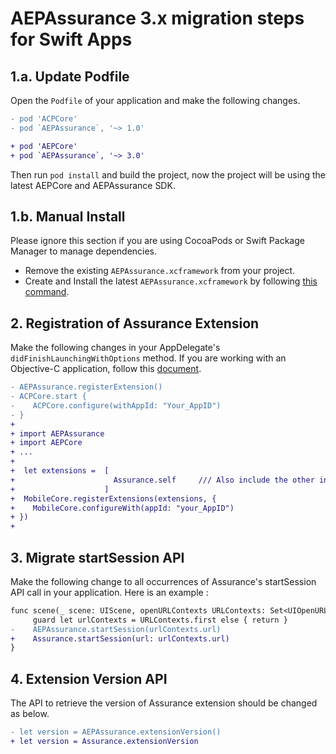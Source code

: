 # AEPAssurance 3.x migration steps for Swift Apps

##  1.a. Update Podfile
Open the `Podfile` of your application and make the following changes.

```diff
- pod 'ACPCore'
- pod `AEPAssurance`, '~> 1.0'

+ pod 'AEPCore'
+ pod `AEPAssurance`, '~> 3.0'
```

Then run `pod install` and build the project, now the project will be using the latest AEPCore and AEPAssurance SDK.

##  1.b. Manual Install
Please ignore this section if you are using CocoaPods or Swift Package Manager to manage dependencies.
- Remove the existing `AEPAssurance.xcframework` from your project.
- Create and Install the latest `AEPAssurance.xcframework` by following [this command](../#binaries).

## 2. Registration of Assurance Extension

Make the following changes in your AppDelegate's `didFinishLaunchingWithOptions` method. If you are working with an Objective-C application, follow this [document](../MIGRATIONObjC.md).

```diff
- AEPAssurance.registerExtension()
- ACPCore.start {
-    ACPCore.configure(withAppId: "Your_AppID")
- }
+
+ import AEPAssurance
+ import AEPCore
+ ...
+
+  let extensions =  [
+                      Assurance.self     /// Also include the other installed extensions to this array
+                    ]
+  MobileCore.registerExtensions(extensions, {
+    MobileCore.configureWith(appId: "your_AppID")
+ })
+
```

## 3. Migrate startSession API

Make the following change to all occurrences of Assurance's startSession API call in your application. Here is an example :
```diff
func scene(_ scene: UIScene, openURLContexts URLContexts: Set<UIOpenURLContext>) {  
     guard let urlContexts = URLContexts.first else { return }
-    AEPAssurance.startSession(urlContexts.url)
+    Assurance.startSession(url: urlContexts.url)
}
```

## 4. Extension Version API
 The API to retrieve the version of Assurance extension should be changed as below.
 ```diff
- let version = AEPAssurance.extensionVersion()
+ let version = Assurance.extensionVersion
 ```
